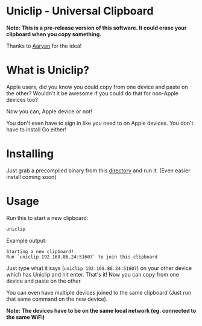 # Uniclip - Universal Clipboard

**Note: This is a pre-release version of this software. It could erase your clipboard when you copy something.**

Thanks to [Aaryan](https://github.com/aaryanporwal) for the idea!

# What is Uniclip?

Apple users, did you know you could copy from one device and paste on the other? Wouldn't it be awesome if you could do that for non-Apple devices too?

Now you can, Apple device or not!

You don't even have to sign in like you need to on Apple devices. You don't have to install Go either!

# Installing

Just grab a precompiled binary from this [directory](dist) and run it. (Even easier install coming soon)

# Usage

Run this to start a new clipboard:

 ```sh
uniclip
```

Example output:

```
Starting a new clipboard!
Run `uniclip 192.168.86.24:51607` to join this clipboard

```

Just type what it says (`uniclip 192.168.86.24:51607`) on your other device which has Uniclip and hit enter. That's it! Now you can copy from one device and paste on the other.

You can even have multiple devices joined to the same clipboard (Just run that same command on the new device).

**Note: The devices have to be on the same local network (eg. connected to the same WiFi)**
